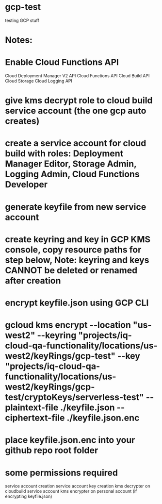 # gcp-test
testing GCP stuff

# Notes: 

# Enable Cloud Functions API
Cloud Deployment Manager V2 API
Cloud Functions API
Cloud Build API
Cloud Storage
Cloud Logging API
# give kms decrypt role to cloud build service account (the one gcp auto creates)
# create a service account for cloud build with roles: Deployment Manager Editor, Storage Admin, Logging Admin, Cloud Functions Developer
# generate keyfile from new service account
# create keyring and key in GCP KMS console, copy resource paths for step below, Note: keyring and keys CANNOT be deleted or renamed after creation
# encrypt keyfile.json using GCP CLI
# gcloud kms encrypt --location "us-west2" --keyring "projects/iq-cloud-qa-functionality/locations/us-west2/keyRings/gcp-test" --key "projects/iq-cloud-qa-functionality/locations/us-west2/keyRings/gcp-test/cryptoKeys/serverless-test" --plaintext-file ./keyfile.json --ciphertext-file ./keyfile.json.enc
# place keyfile.json.enc into your github repo root folder


# some permissions required
  service account creation
  service account key creation
  kms decrypter on cloudbuild service account
  kms encrypter on personal account (if encrypting keyfile.json)

#
###
